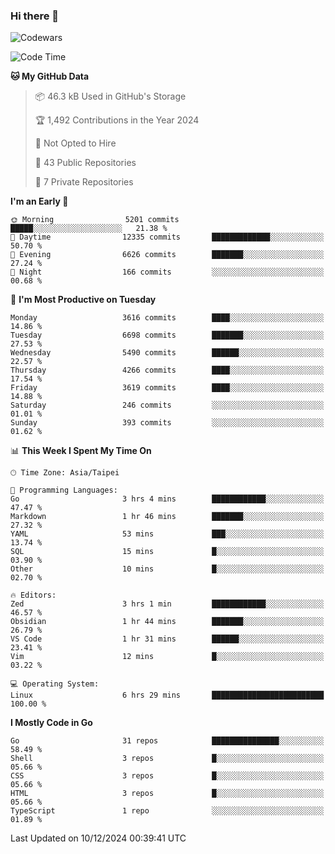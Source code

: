 ### Hi there 👋

![Codewars](https://www.codewars.com/users/omegaatt36/badges/small)

<!--START_SECTION:waka-->
![Code Time](http://img.shields.io/badge/Code%20Time-2%2C928%20hrs%2058%20mins-blue)

**🐱 My GitHub Data** 

> 📦 46.3 kB Used in GitHub's Storage 
 > 
> 🏆 1,492 Contributions in the Year 2024
 > 
> 🚫 Not Opted to Hire
 > 
> 📜 43 Public Repositories 
 > 
> 🔑 7 Private Repositories 
 > 
**I'm an Early 🐤** 

```text
🌞 Morning                5201 commits        █████░░░░░░░░░░░░░░░░░░░░   21.38 % 
🌆 Daytime                12335 commits       █████████████░░░░░░░░░░░░   50.70 % 
🌃 Evening                6626 commits        ███████░░░░░░░░░░░░░░░░░░   27.24 % 
🌙 Night                  166 commits         ░░░░░░░░░░░░░░░░░░░░░░░░░   00.68 % 
```
📅 **I'm Most Productive on Tuesday** 

```text
Monday                   3616 commits        ████░░░░░░░░░░░░░░░░░░░░░   14.86 % 
Tuesday                  6698 commits        ███████░░░░░░░░░░░░░░░░░░   27.53 % 
Wednesday                5490 commits        ██████░░░░░░░░░░░░░░░░░░░   22.57 % 
Thursday                 4266 commits        ████░░░░░░░░░░░░░░░░░░░░░   17.54 % 
Friday                   3619 commits        ████░░░░░░░░░░░░░░░░░░░░░   14.88 % 
Saturday                 246 commits         ░░░░░░░░░░░░░░░░░░░░░░░░░   01.01 % 
Sunday                   393 commits         ░░░░░░░░░░░░░░░░░░░░░░░░░   01.62 % 
```


📊 **This Week I Spent My Time On** 

```text
🕑︎ Time Zone: Asia/Taipei

💬 Programming Languages: 
Go                       3 hrs 4 mins        ████████████░░░░░░░░░░░░░   47.47 % 
Markdown                 1 hr 46 mins        ███████░░░░░░░░░░░░░░░░░░   27.32 % 
YAML                     53 mins             ███░░░░░░░░░░░░░░░░░░░░░░   13.74 % 
SQL                      15 mins             █░░░░░░░░░░░░░░░░░░░░░░░░   03.90 % 
Other                    10 mins             █░░░░░░░░░░░░░░░░░░░░░░░░   02.70 % 

🔥 Editors: 
Zed                      3 hrs 1 min         ████████████░░░░░░░░░░░░░   46.57 % 
Obsidian                 1 hr 44 mins        ███████░░░░░░░░░░░░░░░░░░   26.79 % 
VS Code                  1 hr 31 mins        ██████░░░░░░░░░░░░░░░░░░░   23.41 % 
Vim                      12 mins             █░░░░░░░░░░░░░░░░░░░░░░░░   03.22 % 

💻 Operating System: 
Linux                    6 hrs 29 mins       █████████████████████████   100.00 % 
```

**I Mostly Code in Go** 

```text
Go                       31 repos            ███████████████░░░░░░░░░░   58.49 % 
Shell                    3 repos             █░░░░░░░░░░░░░░░░░░░░░░░░   05.66 % 
CSS                      3 repos             █░░░░░░░░░░░░░░░░░░░░░░░░   05.66 % 
HTML                     3 repos             █░░░░░░░░░░░░░░░░░░░░░░░░   05.66 % 
TypeScript               1 repo              ░░░░░░░░░░░░░░░░░░░░░░░░░   01.89 % 
```




 Last Updated on 10/12/2024 00:39:41 UTC
<!--END_SECTION:waka-->

<!--
**omegaatt36/omegaatt36** is a ✨ _special_ ✨ repository because its `README.md` (this file) appears on your GitHub profile.

Here are some ideas to get you started:

- 🔭 I’m currently working on ...
- 🌱 I’m currently learning ...
- 👯 I’m looking to collaborate on ...
- 🤔 I’m looking for help with ...
- 💬 Ask me about ...
- 📫 How to reach me: ...
- 😄 Pronouns: ...
- ⚡ Fun fact: ...
-->
